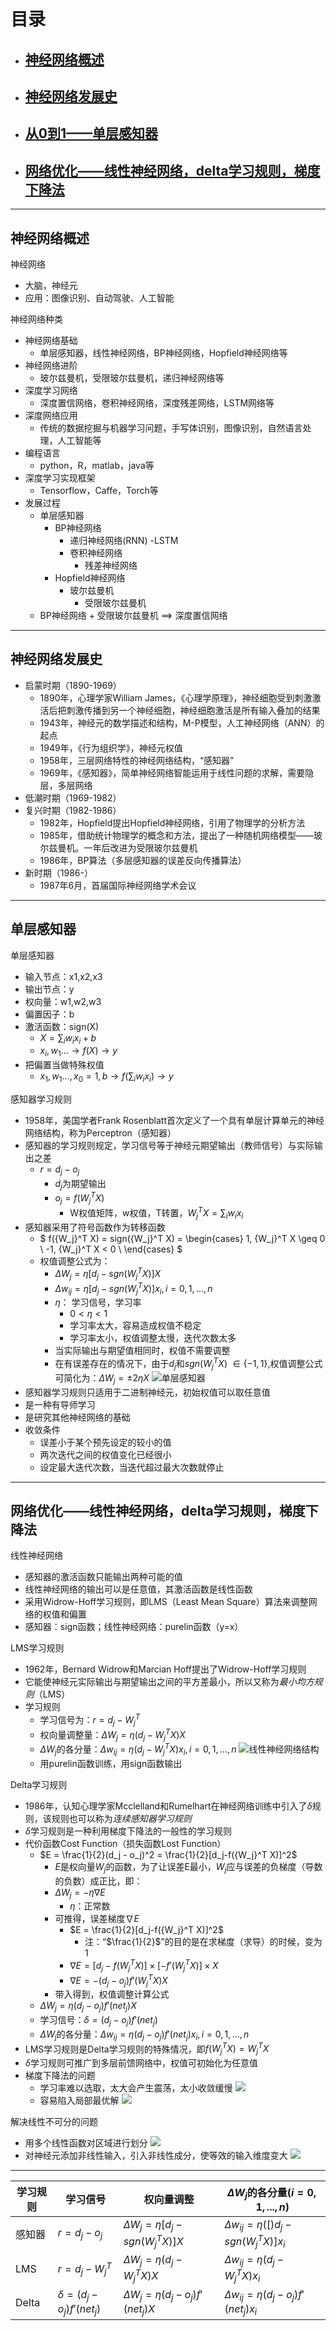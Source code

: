 <script type="text/javascript"
	src="//cdn.mathjax.org/mathjax/latest/MathJax.js?config=TeX-AMS_HTML,
	/javascripts/MathJaxLocal.js">
</script>

# 目录 #

- ## [神经网络概述](#L1)
- ## [神经网络发展史](#L2)
- ## [从0到1——单层感知器](#L3)
- ## [网络优化——线性神经网络，delta学习规则，梯度下降法](#L4)

********

<h2 id='L1'>神经网络概述</h2>

神经网络
- 大脑，神经元
- 应用：图像识别、自动驾驶、人工智能

神经网络种类
- 神经网络基础
    - 单层感知器，线性神经网络，BP神经网络，Hopfield神经网络等
- 神经网络进阶
    - 玻尔兹曼机，受限玻尔兹曼机，递归神经网络等
- 深度学习网络
    - 深度置信网络，卷积神经网络，深度残差网络，LSTM网络等
- 深度网络应用
    - 传统的数据挖掘与机器学习问题，手写体识别，图像识别，自然语言处理，人工智能等
- 编程语言
    - python，R，matlab，java等
- 深度学习实现框架
    - Tensorflow，Caffe，Torch等
- 发展过程
    - 单层感知器
        - BP神经网络
            - 递归神经网络(RNN)
                -LSTM
            - 卷积神经网络
                - 残差神经网络
        - Hopfield神经网络
            - 玻尔兹曼机
                - 受限玻尔兹曼机
    - BP神经网络 + 受限玻尔兹曼机 ==> 深度置信网络

********

<h2 id='L2'>神经网络发展史</h2>

- 启蒙时期（1890-1969）
    - 1890年，心理学家William James，《心理学原理》，神经细胞受到刺激激活后把刺激传播到另一个神经细胞，神经细胞激活是所有输入叠加的结果
    - 1943年，神经元的数学描述和结构，M-P模型，人工神经网络（ANN）的起点
    - 1949年，《行为组织学》，神经元权值
    - 1958年，三层网络特性的神经网络结构，“感知器”
    - 1969年，《感知器》，简单神经网络智能运用于线性问题的求解，需要隐层，多层网络
- 低潮时期（1969-1982）
- 复兴时期（1982-1986）
    - 1982年，Hopfield提出Hopfield神经网络，引用了物理学的分析方法
    - 1985年，借助统计物理学的概念和方法，提出了一种随机网络模型——玻尔兹曼机。一年后改进为受限玻尔兹曼机
    - 1986年，BP算法（多层感知器的误差反向传播算法）
- 新时期（1986-）
    - 1987年6月，首届国际神经网络学术会议

********

<h2 id='L3'>单层感知器</h2>

单层感知器
- 输入节点：x1,x2,x3
- 输出节点：y
- 权向量：w1,w2,w3
- 偏置因子：b
- 激活函数：sign(X)
    - $X = \sum_i{w_i x_i + b}$
    - $x_i,w_1... \rightarrow f(X) \rightarrow y$
- 把偏置当做特殊权值
    - $x_1,w_1...,x_0=1,b \rightarrow f(\sum_i{w_i x_i}) \rightarrow y$

感知器学习规则
- 1958年，美国学者Frank Rosenblatt首次定义了一个具有单层计算单元的神经网络结构，称为Perceptron（感知器）
- 感知器的学习规则规定，学习信号等于神经元期望输出（教师信号）与实际输出之差
    - $r = d_j - o_j$
        - $d_j$为期望输出
        - $o_j = f({W_j}^T X)$
            - W权值矩阵，w权值，T转置，${W_j}^T X = \sum_i{w_i x_i}$
- 感知器采用了符号函数作为转移函数
    - $
    f({W_j}^T X) = sign({W_j}^T X) 
    = \begin{cases}
        1, {W_j}^T X \geq 0 \\
        -1, {W_j}^T X < 0 \\
    \end{cases}
    $
    - 权值调整公式为：
        - $\Delta W_j = \eta \left[d_j - sgn({W_j}^T X)\right] X$
        - $\Delta w_{ij} = \eta \left[d_j - sgn({W_j}^T X)\right] x_i, i=0,1,...,n$
        - $\eta$： 学习信号，学习率
            - $0 < \eta < 1$
            - 学习率太大，容易造成权值不稳定
            - 学习率太小，权值调整太慢，迭代次数太多
        - 当实际输出与期望值相同时，权值不需要调整
        - 在有误差存在的情况下，由于$d_j$和$sgn({W_j}^T X)$ $\in \{-1,1\}$,权值调整公式可简化为：$\Delta W_j = \pm 2\eta X$
![单层感知器](./pic/单层感知器.png)
- 感知器学习规则只适用于二进制神经元，初始权值可以取任意值
- 是一种有导师学习
- 是研究其他神经网络的基础
- 收敛条件
    - 误差小于某个预先设定的较小的值
    - 两次迭代之间的权值变化已经很小
    - 设定最大迭代次数，当迭代超过最大次数就停止

********

<h2 id='L4'>网络优化——线性神经网络，delta学习规则，梯度下降法</h2>

线性神经网络
- 感知器的激活函数只能输出两种可能的值
- 线性神经网络的输出可以是任意值，其激活函数是线性函数
- 采用Widrow-Hoff学习规则，即LMS（Least Mean Square）算法来调整网络的权值和偏置
- 感知器：sign函数；线性神经网络：purelin函数（y=x）

LMS学习规则
- 1962年，Bernard Widrow和Marcian Hoff提出了Widrow-Hoff学习规则
- 它能使神经元实际输出与期望输出之间的平方差最小，所以又称为*最小均方规则*（LMS）
- 学习规则
    - 学习信号为：$r = d_j - {W_j}^T$
    - 权向量调整量：$\Delta W_j = \eta (d_j - {W_j}^T X) X$
    - $\Delta W_j$的各分量：$\Delta w_{ij} = \eta (d_j - {W_j}^T X) x_i, i=0,1,...,n$
![线性神经网络结构](./pic/线性神经网络.png)
    - 用purelin函数训练，用sign函数输出

Delta学习规则
- 1986年，认知心理学家Mcclelland和Rumelhart在神经网络训练中引入了$\delta$规则，该规则也可以称为*连续感知器学习规则*
- $\delta$学习规则是一种利用梯度下降法的一般性的学习规则
- 代价函数Cost Function（损失函数Lost Function）
    - $E = \frac{1}{2}(d_j - o_j)^2 = \frac{1}{2}[d_j-f({W_j}^T X)]^2$
        - $E$是权向量$W_j$的函数，为了让误差E最小，$W_j$应与误差的负梯度（导数的负数）成正比，即：
        - $\Delta W_j = -\eta \nabla E$
            - $\eta$：正常数
        - 可推得，误差梯度$\nabla E$
            - $E = \frac{1}{2}[d_j-f({W_j}^T X)]^2$
                - 注：“$\frac{1}{2}$”的目的是在求梯度（求导）的时候，变为1
            - $\nabla E = [d_j - f({W_j}^T X)] \times[-f'({W_j}^T X)] \times X$
            - $\nabla E = -(d_j - o_j)f'({W_j}^T X) X$
        - 带入得到，权值调整计算公式
    - $\Delta W_j = \eta (d_j - o_j) f'(net_j) X$
    - 学习信号：$\delta = (d_j - o_j) f'(net_j)$
    - $\Delta W_j$的各分量：$\Delta w_{ij} = \eta (d_j - o_j) f'(net_j) x_i, i=0,1,...,n$
- LMS学习规则是Delta学习规则的特殊情况，即$f({W_j}^T X) = {W_j}^T X$
- $\delta$学习规则可推广到多层前馈网络中，权值可初始化为任意值
- 梯度下降法的问题
    - 学习率难以选取，太大会产生震荡，太小收敛缓慢
        ![](./pic/梯度下降法——学习率选取.png)
    - 容易陷入局部最优解
        ![](./pic/梯度下降法——局部最优解.png)
    
解决线性不可分的问题
- 用多个线性函数对区域进行划分
    ![](./pic/线性不可分——多线性函数.png)
- 对神经元添加非线性输入，引入非线性成分，使等效的输入维度变大
    ![](./pic/线性不可分——引入非线性.png)




----------

学习规则|学习信号|权向量调整|$\Delta W_j$的各分量($i=0,1,...,n$)
-------|-------|---------|--------------------
感知器|$r = d_j - o_j$|$\Delta W_j = \eta \left[d_j - sgn({W_j}^T X)\right] X$|$\Delta w_{ij} = \eta (\left[)d_j - sgn({W_j}^T X)\right] x_i$
LMS|$r = d_j - {W_j}^T$|$\Delta W_j = \eta (d_j - {W_j}^T X) X$|$\Delta w_{ij} = \eta (d_j - {W_j}^T X) x_i$
Delta|$\delta = (d_j - o_j) f'(net_j)$|$\Delta W_j = \eta (d_j - o_j) f'(net_j) X$|$\Delta w_{ij} = \eta (d_j - o_j) f'(net_j) x_i$

